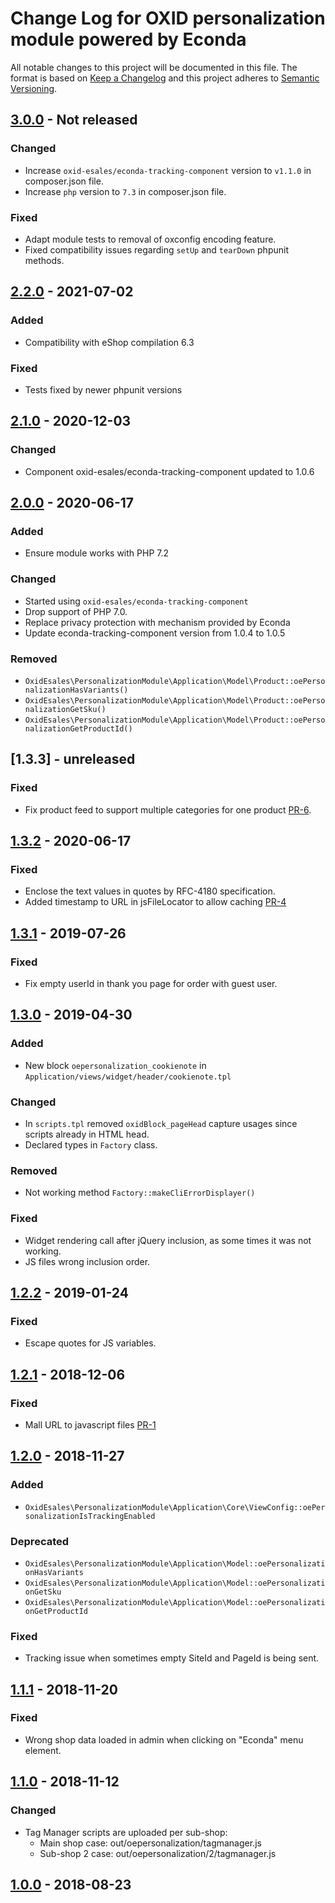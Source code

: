 # Change Log for OXID personalization module powered by Econda

All notable changes to this project will be documented in this file.
The format is based on [Keep a Changelog](http://keepachangelog.com/)
and this project adheres to [Semantic Versioning](http://semver.org/).

## [3.0.0] - Not released

### Changed
- Increase `oxid-esales/econda-tracking-component` version to `v1.1.0` in composer.json file.
- Increase `php` version to `7.3` in composer.json file.

### Fixed
- Adapt module tests to removal of oxconfig encoding feature.
- Fixed compatibility issues regarding `setUp` and `tearDown` phpunit methods.

## [2.2.0] - 2021-07-02

### Added
- Compatibility with eShop compilation 6.3

### Fixed
- Tests fixed by newer phpunit versions

## [2.1.0] - 2020-12-03

### Changed
- Component oxid-esales/econda-tracking-component updated to 1.0.6

## [2.0.0] - 2020-06-17

### Added
- Ensure module works with PHP 7.2

### Changed
- Started using `oxid-esales/econda-tracking-component`
- Drop support of PHP 7.0.
- Replace privacy protection with mechanism provided by Econda
- Update econda-tracking-component version from 1.0.4 to 1.0.5

### Removed
- `OxidEsales\PersonalizationModule\Application\Model\Product::oePersonalizationHasVariants()`
- `OxidEsales\PersonalizationModule\Application\Model\Product::oePersonalizationGetSku()`
- `OxidEsales\PersonalizationModule\Application\Model\Product::oePersonalizationGetProductId()`

## [1.3.3] - unreleased
 
### Fixed
- Fix product feed to support multiple categories for one product [PR-6](https://github.com/OXID-eSales/personalization-module/pull/6).

## [1.3.2] - 2020-06-17

### Fixed
- Enclose the text values in quotes by RFC-4180 specification.
- Added timestamp to URL in jsFileLocator to allow caching [PR-4](https://github.com/OXID-eSales/personalization-module/pull/4)

## [1.3.1] - 2019-07-26

### Fixed
- Fix empty userId in thank you page for order with guest user.

## [1.3.0] - 2019-04-30

### Added
- New block `oepersonalization_cookienote` in `Application/views/widget/header/cookienote.tpl`

### Changed
- In `scripts.tpl` removed `oxidBlock_pageHead` capture usages since scripts already in HTML head.
- Declared types in `Factory` class.

### Removed
- Not working method `Factory::makeCliErrorDisplayer()`

### Fixed
- Widget rendering call after jQuery inclusion, as some times it was not working.
- JS files wrong inclusion order.

## [1.2.2] - 2019-01-24

### Fixed
- Escape quotes for JS variables.

## [1.2.1] - 2018-12-06

### Fixed
- Mall URL to javascript files [PR-1](https://github.com/OXID-eSales/econda-analytics-module/pull/1)

## [1.2.0] - 2018-11-27

### Added
- `OxidEsales\PersonalizationModule\Application\Core\ViewConfig::oePersonalizationIsTrackingEnabled`

### Deprecated
- `OxidEsales\PersonalizationModule\Application\Model::oePersonalizationHasVariants`
- `OxidEsales\PersonalizationModule\Application\Model::oePersonalizationGetSku`
- `OxidEsales\PersonalizationModule\Application\Model::oePersonalizationGetProductId`

### Fixed
- Tracking issue when sometimes empty SiteId and PageId is being sent.

## [1.1.1] - 2018-11-20

### Fixed
- Wrong shop data loaded in admin when clicking on "Econda" menu element.

## [1.1.0] - 2018-11-12

### Changed
- Tag Manager scripts are uploaded per sub-shop:
  - Main shop case: out/oepersonalization/tagmanager.js
  - Sub-shop 2 case: out/oepersonalization/2/tagmanager.js

## [1.0.0] - 2018-08-23

[3.0.0]: https://github.com/OXID-eSales/personalization-module/compare/b-2.x...master
[2.2.0]: https://github.com/OXID-eSales/personalization-module/compare/v2.1.0...v2.2.0
[2.1.0]: https://github.com/OXID-eSales/personalization-module/compare/v2.0.0...v2.1.0
[2.0.0]: https://github.com/OXID-eSales/personalization-module/compare/v1.4.0...v2.0.0
[1.4.0]: https://github.com/OXID-eSales/personalization-module/compare/v1.3.2...v1.4.0
[1.3.2]: https://github.com/OXID-eSales/personalization-module/compare/v1.3.1...v1.3.2
[1.3.1]: https://github.com/OXID-eSales/personalization-module/compare/v1.3.0...v1.3.1
[1.3.0]: https://github.com/OXID-eSales/personalization-module/compare/v1.2.2...v1.3.0
[1.2.2]: https://github.com/OXID-eSales/personalization-module/compare/v1.2.1...v1.2.2
[1.2.1]: https://github.com/OXID-eSales/personalization-module/compare/v1.2.0...v1.2.1
[1.2.0]: https://github.com/OXID-eSales/personalization-module/compare/v1.1.1...v1.2.0
[1.1.1]: https://github.com/OXID-eSales/personalization-module/compare/v1.1.0...v1.1.1
[1.1.0]: https://github.com/OXID-eSales/personalization-module/compare/v1.0.0...v1.1.0
[1.0.0]: https://github.com/OXID-eSales/personalization-module/compare/df7baef7b886b1a983fe24e4f782b0954d076b1d...v1.0.0
